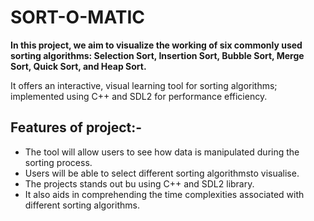 # SORT-O-MATIC
**In this project, we aim to visualize the working of six commonly used sorting algorithms: Selection Sort, Insertion Sort, Bubble Sort, Merge Sort, Quick Sort, and Heap Sort.**

It offers an interactive, visual learning tool for sorting algorithms; implemented using C++ and SDL2 for performance efficiency.

## Features of project:-
- The tool will allow users to see how data is manipulated during the sorting process.
- Users will be able to select different sorting algorithmsto visualise.
- The projects stands out bu using C++ and SDL2 library.
- It also aids in comprehending the time complexities associated with different sorting algorithms.


